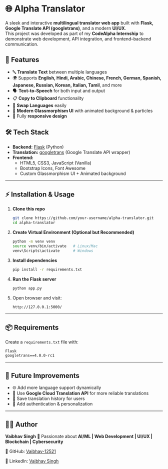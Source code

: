 # 🌐 Alpha Translator  

A sleek and interactive **multilingual translator web app** built with **Flask, Google Translate API (googletrans)**, and a modern **UI/UX**.  
This project was developed as part of my **CodeAlpha Internship** to demonstrate web development, API integration, and frontend–backend communication.  



## 🚀 Features  

- 🔤 **Translate Text** between multiple languages  
- 🌍 Supports **English, Hindi, Arabic, Chinese, French, German, Spanish, Japanese, Russian, Korean, Italian, Tamil**, and more  
- 🗣️ **Text-to-Speech** for both input and output  
- 📋 **Copy to Clipboard** functionality  
- 🔄 **Swap Languages** easily  
- 🎨 **Modern Glassmorphism UI** with animated background & particles  
- 📱 Fully **responsive design**  


## 🛠️ Tech Stack  

- **Backend:** [Flask](https://flask.palletsprojects.com/) (Python)  
- **Translation:** [googletrans](https://pypi.org/project/googletrans/) (Google Translate API wrapper)  
- **Frontend:**  
  - HTML5, CSS3, JavaScript (Vanilla)  
  - Bootstrap Icons, Font Awesome  
  - Custom Glassmorphism UI + Animated background  

---

## ⚡ Installation & Usage  

1. **Clone this repo**  
   ```bash
   git clone https://github.com/your-username/alpha-translator.git
   cd alpha-translator
   ```

2. **Create Virtual Environment (Optional but Recommended)**

   ```bash
   python -m venv venv
   source venv/bin/activate   # Linux/Mac
   venv\Scripts\activate      # Windows
   ```

3. **Install dependencies**

   ```bash
   pip install -r requirements.txt
   ```

4. **Run the Flask server**

   ```bash
   python app.py
   ```

5. Open browser and visit:

   ```
   http://127.0.0.1:5000/
   ```

---

## 📦 Requirements

Create a `requirements.txt` file with:

```
Flask
googletrans==4.0.0-rc1
```

---

## 🎯 Future Improvements

* 🌐 Add more language support dynamically
* 🧠 Use **Google Cloud Translation API** for more reliable translations
* 💾 Save translation history for users
* 🔑 Add authentication & personalization

---

## 👨‍💻 Author

**Vaibhav Singh**
🚀 Passionate about **AI/ML | Web Development | UI/UX | Blockchain | Cybersecurity**

📌 GitHub: [Vaibhav-12521](https://github.com/Vaibhav-12521)

📌 LinkedIn: [Vaibhav Singh](https://www.linkedin.com/in/vaibhav-singh-12521)

